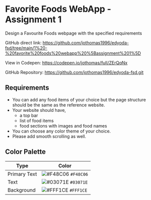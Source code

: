 # Favorite Foods WebApp - Assignment 1

Design a Favourite Foods webpage with the specified requirements

GitHub direct link: https://github.com/jothomas1996/edyoda-fsd/tree/main/1%20-%20favorite%20foods%20webapp%20%5Bassignment%201%5D

View in Codepen: https://codepen.io/jothomas/full/ZErQqNx

GitHub Repository: https://github.com/jothomas1996/edyoda-fsd.git

## Requirements

- You can add any food items of your choice but the page structure should be the same as the reference website.
- Your website should have,
	- a top bar
	- list of food items
	- food sections with images and food names
- You can choose any color theme of your choice.
- Please add smooth scrolling as well.

## Color Palette

| Type | Color |
| --- | --- |
| Primary Text | ![#F48C06](https://user-images.githubusercontent.com/7560063/170420996-2538cd52-a06c-491d-901a-692806a1e3b7.png) `#F48C06` |
| Text | ![#03071E](https://user-images.githubusercontent.com/7560063/170421046-d03a8a9b-7467-4dd3-92b3-a5bee8f74c6f.png) `#03071E` |
| Background | ![#FFF1CE](https://user-images.githubusercontent.com/7560063/170465623-39f96301-6362-4144-9348-9358f7ec4512.png) `#FFF1CE` |
